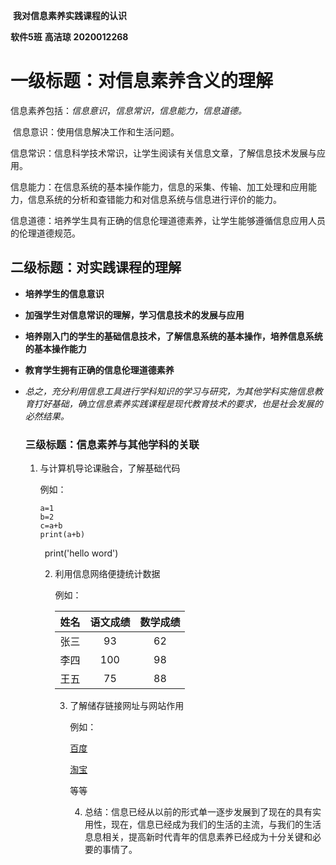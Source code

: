 ​                                                          **我对信息素养实践课程的认识**

**软件5班**                                                        **高洁琼**                                        **2020012268**

# 一级标题：对信息素养含义的理解

​               信息素养包括：*信息意识*，*信息常识，信息能力，信息道德。*

​      信息意识：使用信息解决工作和生活问题。

​      信息常识：信息科学技术常识，让学生阅读有关信息文章，了解信息技术发展与应用。

​      信息能力：在信息系统的基本操作能力，信息的采集、传输、加工处理和应用能力，信息系统的分析和查错能力和对信息系统与信息进行评价的能力。

​       信息道德：培养学生具有正确的信息伦理道德素养，让学生能够遵循信息应用人员的伦理道德规范。

## 二级标题：对实践课程的理解

+ **培养学生的信息意识**

+ **加强学生对信息常识的理解，学习信息技术的发展与应用**

+ **培养刚入门的学生的基础信息技术，了解信息系统的基本操作，培养信息系统的基本操作能力**

+ **教育学生拥有正确的信息伦理道德素养**

+ *总之，充分利用信息工具进行学科知识的学习与研究，为其他学科实施信息教育打好基础，确立信息素养实践课程是现代教育技术的要求，也是社会发展的必然结果。*

  ### 三级标题：信息素养与其他学科的关联

  1. 与计算机导论课融合，了解基础代码

     例如：

     ```
     a=1
     b=2
     c=a+b
     print(a+b)
     ```

     ` `print('hello word')

     2. 利用信息网络便捷统计数据

        例如：

        | 姓名 | 语文成绩 | 数学成绩 |
        | :--: | :------: | :------: |
        | 张三 |    93    |    62    |
        | 李四 |   100    |    98    |
        | 王五 |    75    |    88    |

        3. 了解储存链接网址与网站作用

           例如：

           [百度](https://www.baidu.com)

           [淘宝](https://www.taobao.com)

           等等

           4. 总结：信息已经从以前的形式单一逐步发展到了现在的具有实用性，现在，信息已经成为我们的生活的主流，与我们的生活息息相关，提高新时代青年的信息素养已经成为十分关键和必要的事情了。

           

           

        

     

     


